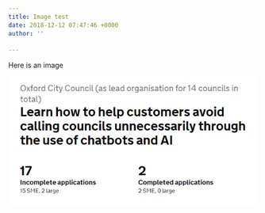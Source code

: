 ```yaml
---
title: Image test
date: 2018-12-12 07:47:46 +0000
author: ''

---
```

Here is an image

![](/uploads/opportunity.png)